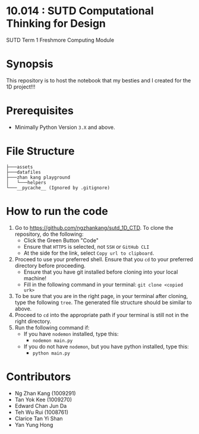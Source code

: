 # 10.014 : SUTD Computational Thinking for Design
SUTD Term 1 Freshmore Computing Module

# Synopsis

This repository is to host the notebook that my besties and I created for the 1D project!!! 

# Prerequisites
- Minimally Python Version `3.X` and above.

# File Structure
```
├───assets
├───datafiles
├───zhan kang playground
│   └───helpers
└───__pycache__ (Ignored by .gitignore)
```

# How to run the code
1. Go to https://github.com/ngzhankang/sutd_1D_CTD. To clone the repository, do the following:
    - Click the Green Button "Code"
    - Ensure that `HTTPS` is selected, not `SSH` or `GitHub CLI`
    - At the side for the link, select `Copy url to clipboard`.
2. Proceed to use your preferred shell. Ensure that you `cd` to your preferred directory before proceeding.
    - Ensure that you have git installed before cloning into your local machine!
    - Fill in the following command in your terminal: `git clone <copied urk>`
3. To be sure that you are in the right page, in your terminal after cloning, type the following `tree`. The generated file structure should be similar to above.
4. Proceed to `cd` into the appropriate path if your terminal is still not in the right directory.
5. Run the following command if:
    - If you have `nodemon` installed, type this:
        - `nodemon main.py`
    - If you do not have `nodemon`, but you have python installed, type this:
        - `python main.py`
    

# Contributors
- Ng Zhan Kang (1009291)
- Tan Yok Kee (1009270)
- Edward Chan Jun Da
- Teh Wu Rui (1008761)
- Clarice Tan Yi Shan
- Yan Yung Hong
